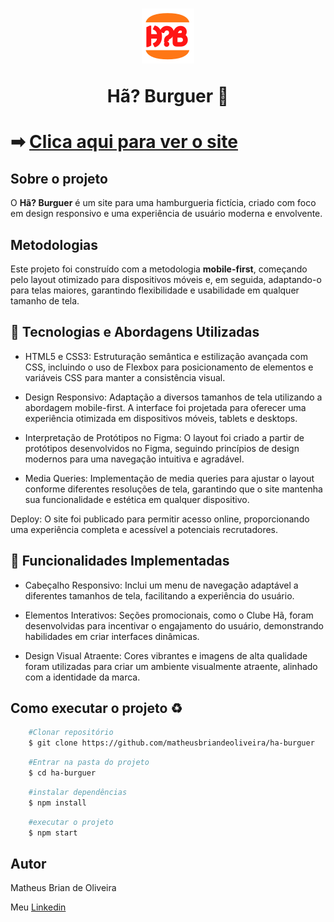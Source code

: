 <h1 align= "center">
    <img src="/img/logo-icone.svg" alt="Logo H?B">
    <p>Hã? Burguer 🍔
</p>
</h1>

<h1>➡ <a href="https://ha-burguer.vercel.app">Clica aqui para ver o site</a></h1>

## Sobre o projeto

O **Hã? Burguer** é um site para uma hamburgueria fictícia, criado com foco em design responsivo e uma experiência de usuário moderna e envolvente. 

## Metodologias

Este projeto foi construído com a metodologia **mobile-first**, começando pelo layout otimizado para dispositivos móveis e, em seguida, adaptando-o para telas maiores, garantindo flexibilidade e usabilidade em qualquer tamanho de tela.

## 🚀 Tecnologias e Abordagens Utilizadas

- HTML5 e CSS3: Estruturação semântica e estilização avançada com CSS, incluindo o uso de Flexbox para posicionamento de elementos e variáveis CSS para manter a consistência visual.

- Design Responsivo: Adaptação a diversos tamanhos de tela utilizando a abordagem mobile-first. A interface foi projetada para oferecer uma experiência otimizada em dispositivos móveis, tablets e desktops.

- Interpretação de Protótipos no Figma: O layout foi criado a partir de protótipos desenvolvidos no Figma, seguindo princípios de design modernos para uma navegação intuitiva e agradável.

- Media Queries: Implementação de media queries para ajustar o layout conforme diferentes resoluções de tela, garantindo que o site mantenha sua funcionalidade e estética em qualquer dispositivo.

Deploy: O site foi publicado para permitir acesso online, proporcionando uma experiência completa e acessível a potenciais recrutadores.

## 🔨 Funcionalidades Implementadas


- Cabeçalho Responsivo: Inclui um menu de navegação adaptável a diferentes tamanhos de tela, facilitando a experiência do usuário.

- Elementos Interativos: Seções promocionais, como o Clube Hã, foram desenvolvidas para incentivar o engajamento do usuário, demonstrando habilidades em criar interfaces dinâmicas.

- Design Visual Atraente: Cores vibrantes e imagens de alta qualidade foram utilizadas para criar um ambiente visualmente atraente, alinhado com a identidade da marca.


## Como executar o projeto ♻


```bash
    #Clonar repositório
    $ git clone https://github.com/matheusbriandeoliveira/ha-burguer
```

```bash
    #Entrar na pasta do projeto
    $ cd ha-burguer
```


```bash
    #instalar dependências
    $ npm install
```

```bash
    #executar o projeto
    $ npm start
```

## Autor

Matheus Brian de Oliveira

Meu <a href="linkedin.com/in/matheusbriandeoliveira/">Linkedin</a>